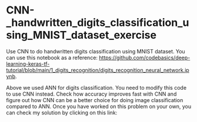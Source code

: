 # CNN-_handwritten_digits_classification_using_MNIST_dataset_exercise
Use CNN to do handwritten digits classification using MNIST dataset. You can use this notebook as a reference: https://github.com/codebasics/deep-learning-keras-tf-tutorial/blob/main/1_digits_recognition/digits_recognition_neural_network.ipynb. 

Above we used ANN for digits classification. You need to modify this code to use CNN instead. Check how accuracy improves fast with CNN and figure out how CNN can be a better choice for doing image classification compared to ANN. Once you have worked on this problem on your own, you can check my solution by clicking on this link:
